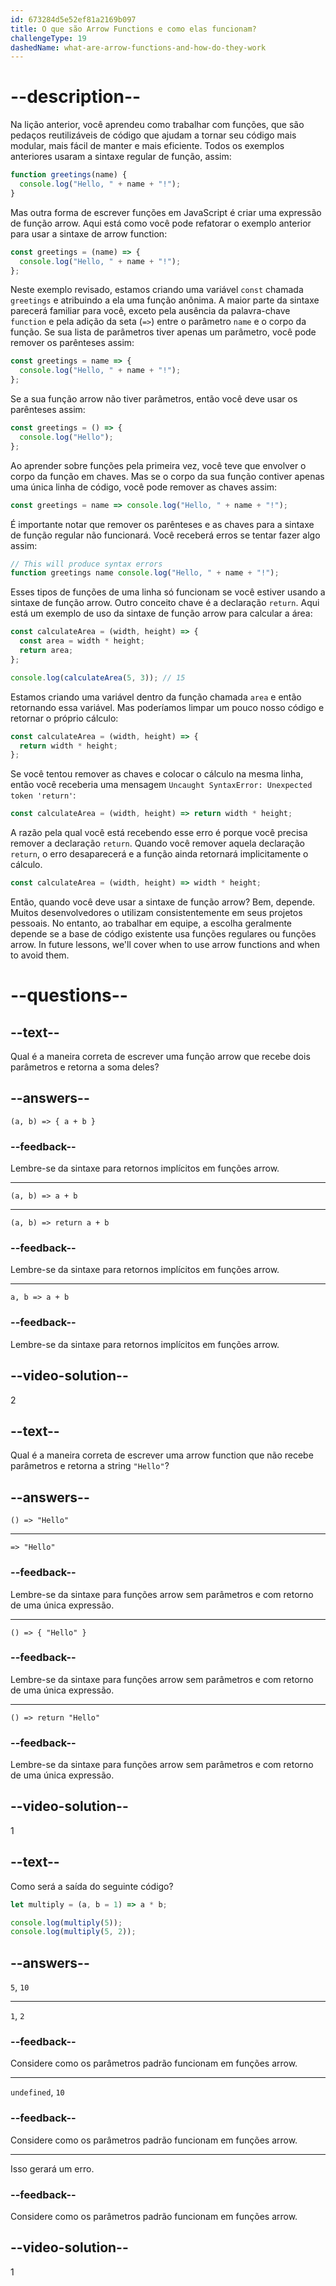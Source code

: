 ```yaml
---
id: 673284d5e52ef81a2169b097
title: O que são Arrow Functions e como elas funcionam?
challengeType: 19
dashedName: what-are-arrow-functions-and-how-do-they-work
---
```


# --description--

Na lição anterior, você aprendeu como trabalhar com funções, que são pedaços reutilizáveis de código que ajudam a tornar seu código mais modular, mais fácil de manter e mais eficiente. Todos os exemplos anteriores usaram a sintaxe regular de função, assim:

```js
function greetings(name) {
  console.log("Hello, " + name + "!");
}
```

Mas outra forma de escrever funções em JavaScript é criar uma expressão de função arrow. Aqui está como você pode refatorar o exemplo anterior para usar a sintaxe de arrow function:

```js
const greetings = (name) => {
  console.log("Hello, " + name + "!");
};
```

Neste exemplo revisado, estamos criando uma variável `const` chamada `greetings` e atribuindo a ela uma função anônima. A maior parte da sintaxe parecerá familiar para você, exceto pela ausência da palavra-chave `function` e pela adição da seta (`=>`) entre o parâmetro `name` e o corpo da função. Se sua lista de parâmetros tiver apenas um parâmetro, você pode remover os parênteses assim:

```js
const greetings = name => {
  console.log("Hello, " + name + "!");
};
```

Se a sua função arrow não tiver parâmetros, então você deve usar os parênteses assim:

```js
const greetings = () => {
  console.log("Hello");
};
```

Ao aprender sobre funções pela primeira vez, você teve que envolver o corpo da função em chaves. Mas se o corpo da sua função contiver apenas uma única linha de código, você pode remover as chaves assim:

```js
const greetings = name => console.log("Hello, " + name + "!");
```

É importante notar que remover os parênteses e as chaves para a sintaxe de função regular não funcionará. Você receberá erros se tentar fazer algo assim:

```js
// This will produce syntax errors 
function greetings name console.log("Hello, " + name + "!");
```

Esses tipos de funções de uma linha só funcionam se você estiver usando a sintaxe de função arrow. Outro conceito chave é a declaração `return`. Aqui está um exemplo de uso da sintaxe de função arrow para calcular a área:

```js
const calculateArea = (width, height) => {
  const area = width * height;
  return area;
};

console.log(calculateArea(5, 3)); // 15
```

Estamos criando uma variável dentro da função chamada `area` e então retornando essa variável. Mas poderíamos limpar um pouco nosso código e retornar o próprio cálculo:

```js
const calculateArea = (width, height) => {
  return width * height;
}; 
```

Se você tentou remover as chaves e colocar o cálculo na mesma linha, então você receberia uma mensagem `Uncaught SyntaxError: Unexpected token 'return'`:

```js
const calculateArea = (width, height) => return width * height;
```

A razão pela qual você está recebendo esse erro é porque você precisa remover a declaração `return`. Quando você remover aquela declaração `return`, o erro desaparecerá e a função ainda retornará implicitamente o cálculo. 

```js
const calculateArea = (width, height) => width * height;
```

Então, quando você deve usar a sintaxe de função arrow? Bem, depende. Muitos desenvolvedores o utilizam consistentemente em seus projetos pessoais. No entanto, ao trabalhar em equipe, a escolha geralmente depende se a base de código existente usa funções regulares ou funções arrow.  In future lessons, we'll cover when to use arrow functions and when to avoid them.

# --questions--

## --text--

Qual é a maneira correta de escrever uma função arrow que recebe dois parâmetros e retorna a soma deles?

## --answers--

`(a, b) => { a + b }`

### --feedback--

Lembre-se da sintaxe para retornos implícitos em funções arrow.

---

`(a, b) => a + b`

---

`(a, b) => return a + b`

### --feedback--

Lembre-se da sintaxe para retornos implícitos em funções arrow.

---

`a, b => a + b`

### --feedback--

Lembre-se da sintaxe para retornos implícitos em funções arrow.

## --video-solution--

2

## --text--

Qual é a maneira correta de escrever uma arrow function que não recebe parâmetros e retorna a string `"Hello"`?

## --answers--

`() => "Hello"`

---

`=> "Hello"`

### --feedback--

Lembre-se da sintaxe para funções arrow sem parâmetros e com retorno de uma única expressão.

---

`() => { "Hello" } `

### --feedback--

Lembre-se da sintaxe para funções arrow sem parâmetros e com retorno de uma única expressão.

---

`() => return "Hello"`

### --feedback--

Lembre-se da sintaxe para funções arrow sem parâmetros e com retorno de uma única expressão.

## --video-solution--

1

## --text--

Como será a saída do seguinte código?

```js
let multiply = (a, b = 1) => a * b;

console.log(multiply(5));
console.log(multiply(5, 2));
```

## --answers--

`5`, `10`

---

`1`, `2`

### --feedback--

Considere como os parâmetros padrão funcionam em funções arrow.

---

`undefined`, `10`

### --feedback--

Considere como os parâmetros padrão funcionam em funções arrow.

---

Isso gerará um erro.

### --feedback--

Considere como os parâmetros padrão funcionam em funções arrow.

## --video-solution--

1
